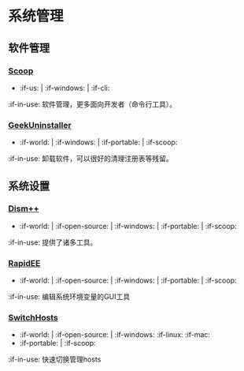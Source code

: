 # 系统管理

## 软件管理

### [Scoop](http://scoop.sh/)

- :if-us: | :if-windows: | :if-cli:

:if-in-use: 软件管理，更多面向开发者（命令行工具）。

### [GeekUninstaller](https://www.geekuninstaller.com/)

- :if-world: | :if-windows: | :if-portable: | :if-scoop:

:if-in-use: 卸载软件，可以很好的清理注册表等残留。

## 系统设置

### [Dism++](https://www.chuyu.me/)

- :if-world: | :if-open-source: | :if-windows: | :if-portable: | :if-scoop:

:if-in-use: 提供了诸多工具。

### [RapidEE](https://www.rapidee.com/en/about)

- :if-world: | :if-open-source: | :if-windows: | :if-portable: | :if-scoop:

:if-in-use: 编辑系统环境变量的GUI工具

### [SwitchHosts](https://oldj.github.io/SwitchHosts/)

- :if-world: | :if-open-source: | :if-windows: :if-linux: :if-mac:
- :if-portable: | :if-scoop:

:if-in-use: 快速切换管理hosts
